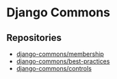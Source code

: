 # Django Commons

## Repositories

- [django-commons/membership](https://github.com/django-commons/membership)
- [django-commons/best-practices](https://github.com/django-commons/best-practices)
- [django-commons/controls](https://github.com/django-commons/controls)
